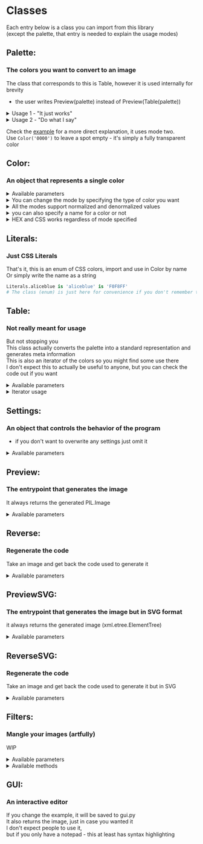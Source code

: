 # Classes
Each entry below is a class you can import from this library  
(except the palette, that entry is needed to explain the usage modes)

## Palette:
### The colors you want to convert to an image

The class that corresponds to this is Table, however it is used internally for brevity
- the user writes Preview(palette) instead of Preview(Table(palette))

<details><summary>Usage 1 - "It just works"</summary>

(1d list) place colors in the order you want them to appear in the generated image  
the program will make a rectangle big enough to fit them all  
</details>
<details><summary>Usage 2 - "Do what I say"</summary>

(2d list) each inner list will be treated as a single row of colors, left-to-right  
use this for full control over the placement of colors in the final image  
- you can leave entire rows transparent if you pass an empty list  
</details>

Check the [example](example.py) for a more direct explanation, it uses mode two.  
Use `Color('0000')` to leave a spot empty - it's simply a fully transparent color

## Color:
### An object that represents a single color  
<details><summary>Available parameters</summary>

```python
color: Literals | str | tuple[float, float, float] | tuple[float, float, float, float] | tuple[int, int, int] | tuple[int, int, int, int]
# The color value to assign, you need to include this value
# Four values if using transparency, three otherwise (modes below)
# Or a hex string
#   '#fb0000fe' - off-red with almost full opacity
#   '#00f8'     - blue with half opacity
#   '#FFF'      - white, letters can be capital too
#   '00fa00'    - off-green with full opacity
#   '0000'      - black with full transparency, equivalent to no color at all
#                 well, any fully transparent color works the same
#                 this is the way to leave a field empty in 3.0
# Or a css literal
# A full list of which is available in the Literals class
#   'aliceblue' = Literals.aliceblue = '#f0f8ff'
name: str | None = None
# The name to display, hex if empty
descLeft: str | None = None
# Left corner description
descRight: str | None = None
# Right corner description
mode: Literal['rgb', 'hsv', 'hls', 'yiq', 'lch'] = 'rgb'
# Specifies type of color to convert from
```
</details>
<details><summary>You can change the mode by specifying the type of color you want</summary>

```python
Color((0.4, 0.2, 0.7))             # RGB is the default
Color((0.4, 0.2, 0.7), mode='lch') # OKLCH is the suggested mode due to being based on human perception
Color((0.4, 0.2, 0.7), mode='hsv') # other supported modes are HSV, HLS and YIQ
Color((0.4, 0.2, 0.7, 0.5))        # all work with transparency
```
</details>
<details><summary>All the modes support normalized and denormalized values</summary>

but make sure to look at the ranges of values if you want to use denormalized ones  
```python
(R: 0-255,  G: 0-255,  B: 0-255)
(H: 0-179,  S: 0-255,  V: 0-255)
(H: 0-360,  L: 0-100,  S: 0-100)
(Y: 0-255,  I: 0-255,  Q: 0-255)
(L: 0-100,  C: 0-100,  H: 0-360)
* alpha has a range of 0-255
```
</details>
<details><summary>you can also specify a name for a color or not</summary>

```python
Color((200, 100, 235), 'purple')    # denormalized RGB with name
Color((0.2, 0.4, 0.7), mode='hsv')  # normalized HSV without name
```
</details>
<details><summary>HEX and CSS works regardless of mode specified</summary>
    
```python
Color('#52C7A7', 'mint', mode='hls') # HEX with name (mode ignored)
Color('darkred', mode='hls')         # CSS with no name (mode ignored)
# for css, name not added by default to allow for palettes without any names
```
</details>

## Literals:
### Just CSS Literals
That's it, this is an enum of CSS colors, import and use in Color by name  
Or simply write the name as a string

```python
Literals.aliceblue is 'aliceblue' is 'F0F8FF'  
# The class (enum) is just here for convenience if you don't remember them and your editor has hints
```

## Table:
### Not really meant for usage
But not stopping you  
This class actually converts the palette into a standard representation and generates meta information  
This is also an iterator of the colors so you might find some use there  
I don't expect this to actually be useful to anyone, but you can check the code out if you want

<details><summary>Available parameters</summary>

```python
colors: list[Settings | Color] | list[Settings | list[Color]]
# The color palette used
# The long type hint is because of the two Usage modes
```
</details>

<details><summary>Iterator usage</summary>

```python
palette = ...
t = Table(palette)
t.settings  # Settings()
for i in t:
    i.pos  # (x, y)
    i.size  # (x, y)
    i.col  # Color()
    if i.col.alpha == 0:
        # will never be the case, invisible colors are filtered
```
</details>

## Settings:
### An object that controls the behavior of the program  
- if you don't want to overwrite any settings just omit it  

<details><summary>Available parameters</summary>

```python
fileName: str = 'result'
# File name to save into (no extension, png)
fontName: str = 'Nunito'
# for png = local file name (no extension, true type)
# for svg = Google Font name
# the default is packaged with the module, no need to have installed
fontOpts: dict | None = None
# Google Fonts API options (for svg)
gridHeight: int = 168
# Height of each individual color tile
gridWidth: int = 224
# Width of each individual color tile
barHeight: int = 10
# Height of the darkened bar at the bottom of each tile
nameOffset: int = -10
# Vertical offset of the color name printed within the tile
hexOffset: int = 35
# Vertical offset of the hex value printed below color name
hexOffsetNameless: int = 0
# Vertical offset of the hex value printed if no name given
descOffsetX: int = 15
# Horizontal offset of the corner descriptions
descOffsetY: int = 20
# Vertical offset of the corner descriptions
nameSize: int = 40
# Text size of the color name
hexSize: int = 26
# Text size of the hex value printed under the color name
hexSizeNameless: int = 34
# Text size of the hex value printed if no name given
descSize: int = 26
# Text size of the corner descriptions
barFn: Callable[[Color], Color] = (L * 0.9, C, H)
# Function to determine bar color from background color
# You probably shouldn't touch this
textFn: Callable[[Color], Color] = (dark ? L * 0.9 + 0.3 : L * 0.75 - 0.15, C, H)
# Function to determine text color from background color
# You probably shouldn't touch this
```
</details>

## Preview:
### The entrypoint that generates the image
It always returns the generated PIL.Image
  
<details><summary>Available parameters</summary>

```python
palette: list[Settings | Color] | list[Settings | list[Color]]
# The palette of colors to generate an image for
# The long type hint is because of the two Usage modes
show: bool = True
# Whether to display the generated image to the user
save: bool = False
# Whether to save the image to disk
```
</details>

## Reverse:
### Regenerate the code
Take an image and get back the code used to generate it

<details><summary>Available parameters</summary>

```python
image: Image | str
# The image generated with this tool (or compatible) or a path to it
changes: tuple[int, int] = (0, 1)
# The amount of color changes in the x/y axis to ignore per tile (for the darker bar)
# This is always the default in my program, but can be adjusted for other generators
# Most commonly (0, 0) if the palette doesn't have any flair colors
```
</details>

## PreviewSVG:
### The entrypoint that generates the image but in SVG format
it always returns the generated image (xml.etree.ElementTree)
  
<details><summary>Available parameters</summary>

```python
palette: list[Settings | Color] | list[Settings | list[Color]]
# The palette of colors to generate an image for
# The long type hint is because of the two Usage modes
show: bool = True
# Whether to display the generated image to the user
save: bool = False
# Whether to save the image to disk
# Saved temporarily regardless, just deleted if you don't want to keep it
# This is to allow opening with a browser, since everyone has one of those
```
</details>

## ReverseSVG:
### Regenerate the code
Take an image and get back the code used to generate it but in SVG

<details><summary>Available parameters</summary>

```python
image: str | xml.etree.ElementTree
# The image generated with this tool (or compatible) or a path to it
```
</details>

## Filters:
### Mangle your images (artfully)
WIP
<details><summary>Available parameters</summary>

```python
image: str | PIL.Image
# the filename to open or PIL.Image to use
```
</details>

<details><summary>Available methods</summary>

```python
iterate() -> Iterable[tuple[int, int]]
# iterate through (x, y) pixel coordinates with a progress bar
monochrome(chroma: float = 0., hue: float = 0., fileName: str | None = None) -> PIL.Image
# make a picture perceptually monochroma, with optional chroma and hue
# impossible colors get clipped to sRGB
```
</details>

## GUI:
### An interactive editor
If you change the example, it will be saved to gui.py  
It also returns the image, just in case you wanted it  
I don't expect people to use it,  
but if you only have a notepad - this at least has syntax highlighting